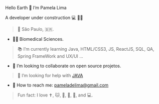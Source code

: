 Hello Earth 👋 I’m Pamela Lima

A developer under construction 💻 👷‍♀️

> 📍 São Paulo, 🇧🇷. 
- 🧑‍🎓 Biomedical Sciences.
> 📚 I’m currently learning Java, HTML/CSS3, JS, ReactJS, SQL, QA, Spring FrameWork and UX/UI ...
- 👯 I’m looking to collaborate on open source projetos.
> 🤔 I’m looking for help with [JAVA](https://img.shields.io/badge/Java-ED8B00?style=for-the-badge&logo=java&logoColor=black)
- 💌 How to reach me: pameladelima@gmail.com
> Fun fact: I love ✝️, 🐱, 🔬, 📘, 🍫, and 💻.
